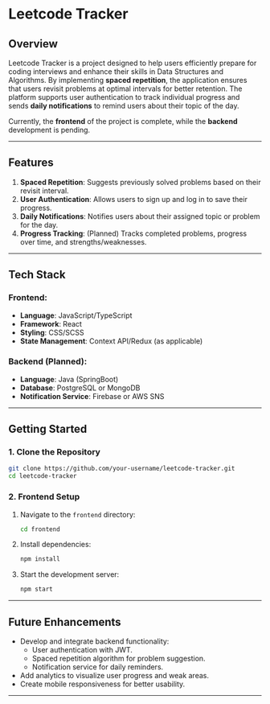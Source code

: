 # Leetcode Tracker

## Overview
Leetcode Tracker is a project designed to help users efficiently prepare for coding interviews and enhance their skills in Data Structures and Algorithms. By implementing **spaced repetition**, the application ensures that users revisit problems at optimal intervals for better retention. The platform supports user authentication to track individual progress and sends **daily notifications** to remind users about their topic of the day.

Currently, the **frontend** of the project is complete, while the **backend** development is pending.

---

## Features
1. **Spaced Repetition**: Suggests previously solved problems based on their revisit interval.
2. **User Authentication**: Allows users to sign up and log in to save their progress.
3. **Daily Notifications**: Notifies users about their assigned topic or problem for the day.
4. **Progress Tracking**: (Planned) Tracks completed problems, progress over time, and strengths/weaknesses.

---

## Tech Stack
### Frontend:
- **Language**: JavaScript/TypeScript
- **Framework**: React
- **Styling**: CSS/SCSS
- **State Management**: Context API/Redux (as applicable)

### Backend (Planned):
- **Language**: Java (SpringBoot)
- **Database**: PostgreSQL or MongoDB
- **Notification Service**: Firebase or AWS SNS

---

## Getting Started
### 1. Clone the Repository
```bash
git clone https://github.com/your-username/leetcode-tracker.git
cd leetcode-tracker
```

### 2. Frontend Setup
1. Navigate to the `frontend` directory:
   ```bash
   cd frontend
   ```
2. Install dependencies:
   ```bash
   npm install
   ```
3. Start the development server:
   ```bash
   npm start
   ```

---

## Future Enhancements
- Develop and integrate backend functionality:
  - User authentication with JWT.
  - Spaced repetition algorithm for problem suggestion.
  - Notification service for daily reminders.
- Add analytics to visualize user progress and weak areas.
- Create mobile responsiveness for better usability.

---
